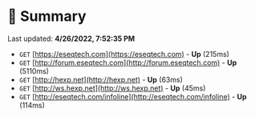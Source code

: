 # 📖 Summary
Last updated: **4/26/2022, 7:52:35 PM**

- `GET` [https://eseqtech.com](https://eseqtech.com) - **Up** (215ms)
- `GET` [http://forum.eseqtech.com](http://forum.eseqtech.com) - **Up** (5110ms)
- `GET` [http://hexp.net](http://hexp.net) - **Up** (63ms)
- `GET` [http://ws.hexp.net](http://ws.hexp.net) - **Up** (45ms)
- `GET` [http://eseqtech.com/infoline](http://eseqtech.com/infoline) - **Up** (114ms)
